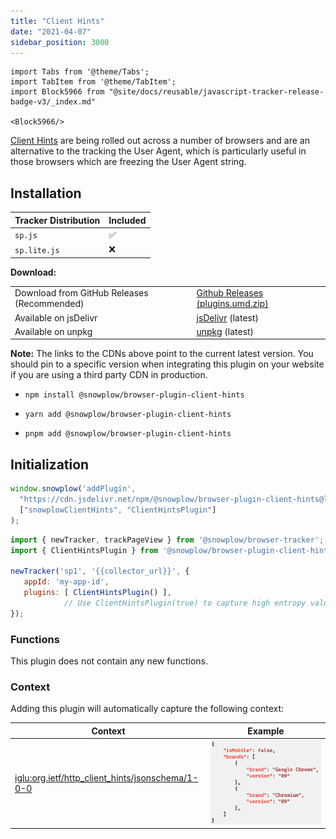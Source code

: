```yaml
---
title: "Client Hints"
date: "2021-04-07"
sidebar_position: 3000
---
```


```mdx-code-block
import Tabs from '@theme/Tabs';
import TabItem from '@theme/TabItem';
import Block5966 from "@site/docs/reusable/javascript-tracker-release-badge-v3/_index.md"

<Block5966/>
```

[Client Hints](https://www.chromium.org/updates/ua-ch) are being rolled out across a number of browsers and are an alternative to the tracking the User Agent, which is particularly useful in those browsers which are freezing the User Agent string.

## Installation

<Tabs groupId="platform" queryString>
  <TabItem value="js" label="JavaScript (tag)" default>

| Tracker Distribution | Included |
|----------------------|----------|
| `sp.js`              | ✅        |
| `sp.lite.js`         | ❌        |

**Download:**

<table class="has-fixed-layout"><tbody><tr><td>Download from GitHub Releases (Recommended)</td><td><a href="https://github.com/snowplow/snowplow-javascript-tracker/releases" target="_blank" rel="noreferrer noopener">Github Releases (plugins.umd.zip)</a></td></tr><tr><td>Available on jsDelivr</td><td><a href="https://cdn.jsdelivr.net/npm/@snowplow/browser-plugin-client-hints@latest/dist/index.umd.min.js" target="_blank" rel="noreferrer noopener">jsDelivr</a> (latest)</td></tr><tr><td>Available on unpkg</td><td><a href="https://unpkg.com/@snowplow/browser-plugin-client-hints@latest/dist/index.umd.min.js" target="_blank" rel="noreferrer noopener">unpkg</a> (latest)</td></tr></tbody></table>

**Note:** The links to the CDNs above point to the current latest version. You should pin to a specific version when integrating this plugin on your website if you are using a third party CDN in production.

  </TabItem>
  <TabItem value="browser" label="Browser (npm)">

- `npm install @snowplow/browser-plugin-client-hints`
- `yarn add @snowplow/browser-plugin-client-hints`
- `pnpm add @snowplow/browser-plugin-client-hints`


  </TabItem>
</Tabs>

## Initialization

<Tabs groupId="platform" queryString>
  <TabItem value="js" label="JavaScript (tag)" default>

```javascript
window.snowplow('addPlugin', 
  "https://cdn.jsdelivr.net/npm/@snowplow/browser-plugin-client-hints@latest/dist/index.umd.min.js",
  ["snowplowClientHints", "ClientHintsPlugin"]
);
```

  </TabItem>
  <TabItem value="browser" label="Browser (npm)">

```javascript
import { newTracker, trackPageView } from '@snowplow/browser-tracker';
import { ClientHintsPlugin } from '@snowplow/browser-plugin-client-hints';

newTracker('sp1', '{{collector_url}}', { 
   appId: 'my-app-id', 
   plugins: [ ClientHintsPlugin() ], 
            // Use ClientHintsPlugin(true) to capture high entropy values
});
```

  </TabItem>
</Tabs>

### Functions

This plugin does not contain any new functions.

### Context

Adding this plugin will automatically capture the following context:

| Context                                                                                                                                                        | Example                                           |
|----------------------------------------------------------------------------------------------------------------------------------------------------------------|---------------------------------------------------|
| [iglu:org.ietf/http_client_hints/jsonschema/1-0-0](https://github.com/snowplow/iglu-central/blob/master/schemas/org.ietf/http_client_hints/jsonschema/1-0-0) | ![](images/Screenshot-2021-03-28-at-19.58.43.png) |
